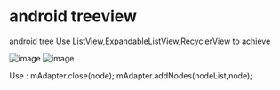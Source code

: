 # android treeview
android tree
Use ListView,ExpandableListView,RecyclerView to achieve

![image](https://github.com/ljl160139/Android_TreeView/tree/master/tree_images/prew_1.png)
![image](https://github.com/ljl160139/Android_TreeView/tree/master/tree_images/prew_2.png)

Use :
mAdapter.close(node);
mAdapter.addNodes(nodeList,node);
